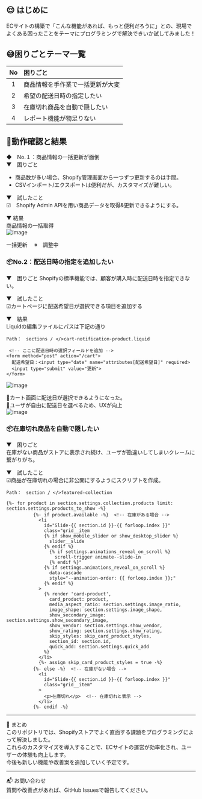 ## :relieved: はじめに  
ECサイトの構築で「こんな機能があれば、もっと便利だろうに」との、現場でよくある困ったことをテーマにプログラミングで解決できいか試してみました！

## 😅困りごとテーマ一覧  
|No|困りごと|
|:-:|:-|
|1|商品情報を手作業で一括更新が大変|
|2|希望の配送日時の指定したい|
|3|在庫切れ商品を自動で隠したい|
|4|レポート機能が物足りない|

## 💪動作確認と結果  
◆　No.１：商品情報の一括更新が面倒  
▼　困りごと  
  - 商品数が多い場合、Shopify管理画面から一つずつ更新するのは手間。  
  - CSVインポート/エクスポートは便利だが、カスタマイズが難しい。  

▼　試したこと  
☑　Shopify Admin APIを用い商品データを取得&更新できるようにする。 

▼ 結果  
商品情報の一括取得  
![image](https://github.com/user-attachments/assets/60eac71e-6ae6-4fac-ac3d-c6dafc420550)

一括更新
　※　調整中


### 📦️No.2：配送日時の指定を追加したい  
▼　困りごと 
Shopifyの標準機能では、顧客が購入時に配送日時を指定できない。  

▼　試したこと    
☑カートページに配送希望日が選択できる項目を追加する  

▼　結果  
Liquidの編集ファイルにパスは下記の通り  
```
Path：　sections / </>cart-notification-product.liquid
```
```liquid
 <!-- ここに配送日時の選択フィールドを追加 -->
<form method="post" action="/cart">
  配送希望日：<input type="date" name="attributes[配送希望日]" required>
  <input type="submit" value="更新">
</form>
```
![image](https://github.com/user-attachments/assets/8517556c-1840-4319-bee4-ec40a886dca6)

🛒カート画面に配送日が選択できるようになった。  
📌ユーザが自由に配送日を選べるため、UXが向上  
![image](https://github.com/user-attachments/assets/02f698b3-39ed-4802-bba1-924244fa420d)

### 📦️在庫切れ商品を自動で隠したい
▼　困りごと  
在庫がない商品がストアに表示され続け、ユーザが勘違いしてしまいクレームに繋がりがち。　　  

▼　試したこと    
☑商品が在庫切れの場合に非公開にするようにスクリプトを作成。  

```
Path：　section / </>featured-collection
```
```liquid
{%- for product in section.settings.collection.products limit: section.settings.products_to_show -%}
          {%- if product.available -%}  <!-- 在庫がある場合 -->
            <li
              id="Slide-{{ section.id }}-{{ forloop.index }}"
              class="grid__item
              {% if show_mobile_slider or show_desktop_slider %}
                slider__slide
              {% endif %}
                {% if settings.animations_reveal_on_scroll %}
                  scroll-trigger animate--slide-in
                {% endif %}"
              {% if settings.animations_reveal_on_scroll %}
                data-cascade
                style="--animation-order: {{ forloop.index }};"
              {% endif %}
            >
              {% render 'card-product',
                card_product: product,
                media_aspect_ratio: section.settings.image_ratio,
                image_shape: section.settings.image_shape,
                show_secondary_image: section.settings.show_secondary_image,
                show_vendor: section.settings.show_vendor,
                show_rating: section.settings.show_rating,
                skip_styles: skip_card_product_styles,
                section_id: section.id,
                quick_add: section.settings.quick_add
              %}
            </li>
            {%- assign skip_card_product_styles = true -%}
          {%- else -%}  <!-- 在庫がない場合 -->
            <li
              id="Slide-{{ section.id }}-{{ forloop.index }}"
              class="grid__item"
            >
              <p>在庫切れ</p>  <!-- 在庫切れと表示 -->
            </li>
          {%- endif -%}
```




---
🎉 まとめ  
このリポジトリでは、Shopifyストアでよく直面する課題をプログラミングによって解決しました。  
これらのカスタマイズを導入することで、ECサイトの運営が効率化され、ユーザーの体験も向上します。  
今後も新しい機能や改善案を追加していく予定です。

---
📬 お問い合わせ  
質問や改善点があれば、GitHub Issuesで報告してください。  
